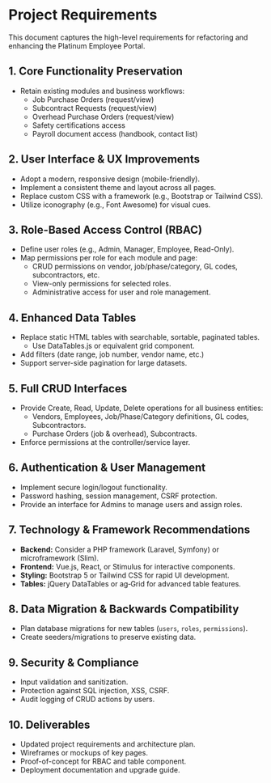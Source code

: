 # Project Requirements

This document captures the high-level requirements for refactoring and enhancing the Platinum Employee Portal.

## 1. Core Functionality Preservation
- Retain existing modules and business workflows:
  - Job Purchase Orders (request/view)
  - Subcontract Requests (request/view)
  - Overhead Purchase Orders (request/view)
  - Safety certifications access
  - Payroll document access (handbook, contact list)

## 2. User Interface & UX Improvements
- Adopt a modern, responsive design (mobile-friendly).
- Implement a consistent theme and layout across all pages.
- Replace custom CSS with a framework (e.g., Bootstrap or Tailwind CSS).
- Utilize iconography (e.g., Font Awesome) for visual cues.

## 3. Role-Based Access Control (RBAC)
- Define user roles (e.g., Admin, Manager, Employee, Read-Only).
- Map permissions per role for each module and page:
  - CRUD permissions on vendor, job/phase/category, GL codes, subcontractors, etc.
  - View-only permissions for selected roles.
  - Administrative access for user and role management.

## 4. Enhanced Data Tables
- Replace static HTML tables with searchable, sortable, paginated tables.
  - Use DataTables.js or equivalent grid component.
- Add filters (date range, job number, vendor name, etc.)
- Support server-side pagination for large datasets.

## 5. Full CRUD Interfaces
- Provide Create, Read, Update, Delete operations for all business entities:
  - Vendors, Employees, Job/Phase/Category definitions, GL codes, Subcontractors.
  - Purchase Orders (job & overhead), Subcontracts.
- Enforce permissions at the controller/service layer.

## 6. Authentication & User Management
- Implement secure login/logout functionality.
- Password hashing, session management, CSRF protection.
- Provide an interface for Admins to manage users and assign roles.

## 7. Technology & Framework Recommendations
- **Backend:** Consider a PHP framework (Laravel, Symfony) or microframework (Slim).
- **Frontend:** Vue.js, React, or Stimulus for interactive components.
- **Styling:** Bootstrap 5 or Tailwind CSS for rapid UI development.
- **Tables:** jQuery DataTables or ag‑Grid for advanced table features.

## 8. Data Migration & Backwards Compatibility
- Plan database migrations for new tables (`users`, `roles`, `permissions`).
- Create seeders/migrations to preserve existing data.

## 9. Security & Compliance
- Input validation and sanitization.
- Protection against SQL injection, XSS, CSRF.
- Audit logging of CRUD actions by users.

## 10. Deliverables
- Updated project requirements and architecture plan.
- Wireframes or mockups of key pages.
- Proof-of-concept for RBAC and table component.
- Deployment documentation and upgrade guide.